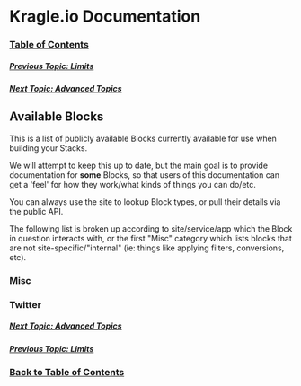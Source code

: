 # Kragle.io Documentation

### [Table of Contents](./README.md)

##### [Previous Topic: Limits](./Limits.md)

##### [Next Topic: Advanced Topics](../../tree/master/Advanced_Topics)

## Available Blocks

This is a list of publicly available Blocks currently available for use when building your Stacks.

We will attempt to keep this up to date, but the main goal is to provide documentation for **some** Blocks, so that users of
this documentation can get a 'feel' for how they work/what kinds of things you can do/etc.

You can always use the site to lookup Block types, or pull their details via the public API.

The following list is broken up according to site/service/app which the Block in question interacts with, or the first "Misc"
category which lists blocks that are not site-specific/"internal" (ie: things like applying filters, conversions, etc).

### Misc

### Twitter

##### [Next Topic: Advanced Topics](../../tree/master/Advanced_Topics)

##### [Previous Topic: Limits](./Limits.md)

### [Back to Table of Contents](./README.md)
